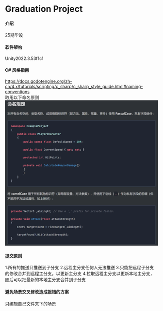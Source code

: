 # Graduation Project

#### 介绍
25期毕设

#### 软件架构
Unity2022.3.53f1c1

#### C# 风格指南
https://docs.godotengine.org/zh-cn/4.x/tutorials/scripting/c_sharp/c_sharp_style_guide.html#naming-conventions<br>
取用以下命名原则<br>
![输入图片说明](principle.png)

#### 提交原则
1.所有的推送只推送到子分支
2.远程主分支任何人无法推送
3.只能把远程子分支的修改合并到远程主分支，以更新主分支
4.拉取远程主分支以更新本地主分支，随后可以把最新的本地主分支合并到子分支


#### 避免场景交叉修改造成报错的方案
只编辑自己文件夹下的场景